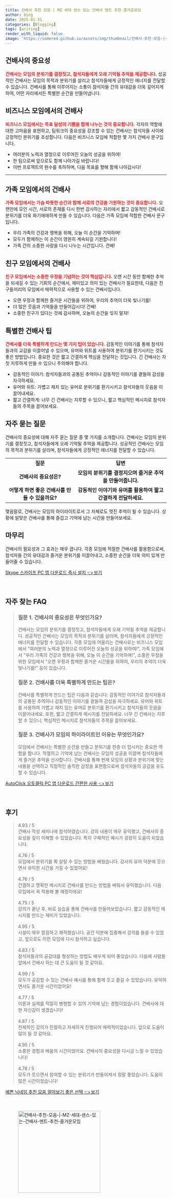 ```yaml
---
title: 건배사 추천 모음 | MZ 세대 센스 있는 건배사 멘트 추천 즐거운모임
author: bing
date: 2025-01-31
categories: [Blogging]
tags: [writing]
render_with_liquid: false
image: 'https://somered.github.io/assets/img/thumbnail/건배사-추천-모음-|-MZ-세대-센스-있는-건배사-멘트-추천-즐거운모임.webp'
---
```



<h2 id='건배사의_중요성'>건배사의 중요성</h2>

<p><b><span style="color: #ee2323;">건배사는 모임의 분위기를 결정짓고, 참석자들에게 오래 기억될 추억을 제공합니다.</span></b> 성공적인 건배사는 모임의 목적과 분위기를 살리고 참석자들에게 긍정적인 에너지를 전달할 수 있습니다. 건배사를 통해 이루어지는 소통이 참석자들 간의 유대감을 더욱 깊어지게 하여, 어떤 자리에서든 특별한 순간을 만들어냅니다.</p>

<h2 id='비즈니스_모임에서의_건배사'>비즈니스 모임에서의 건배사</h2>

<p><b><span style="color: #ee2323;">비즈니스 모임에서는 목표 달성의 기쁨을 함께 나누는 것이 중요합니다.</span></b> 각자의 역할에 대한 고마움을 표현하고, 팀워크의 중요성을 강조할 수 있는 건배사는 참석자들 사이에 긍정적인 분위기를 조성합니다. 다음은 비즈니스 모임에 적합한 몇 가지 건배사 문구입니다.</p>

<ul>
    <li>여러분의 노력과 열정으로 이루어진 오늘의 성공을 위하여!</li>
    <li>한 팀으로써 앞으로도 함께 나아가길 바랍니다!</li>
    <li>이번 프로젝트의 완수를 축하하며, 다음 목표를 향해 함께 나아갑시다!</li>
</ul>

<hr />

<h2 id='가족_모임에서의_건배사'>가족 모임에서의 건배사</h2>

<p><b><span style="color: #ee2323;">가족 모임에서는 가슴 따뜻한 순간과 함께 서로의 건강을 기원하는 것이 중요합니다.</span></b> 오랜만에 모인 시간, 서로의 존재를 다시 한번 감사하는 자리에서 짧고 감동적인 건배사로 분위기를 더욱 화기애애하게 만들 수 있습니다. 다음은 가족 모임에 적합한 건배사 문구입니다.</p>

<ul>
    <li>우리 가족의 건강과 행복을 위해, 오늘 이 순간을 기억하며!</li>
    <li>모두가 함께하는 이 순간이 영원히 계속되길 기원합니다!</li>
    <li>가족 간의 소중한 사랑을 다시 나누는 시간입니다. 건배!</li>
</ul>

<h2 id='친구_모임에서의_건배사'>친구 모임에서의 건배사</h2>

<p><b><span style="color: #ee2323;">친구 모임에서는 소중한 우정을 기념하는 것이 핵심입니다.</span></b> 오랜 시간 동안 함께한 추억을 되새길 수 있는 기회의 순간에서, 재미있고 의미 있는 건배사가 필요한데, 다음은 친구들끼리의 모임에서 매력적으로 사용할 수 있는 건배사입니다.</p>

<ul>
    <li>오랜 우정과 함께한 즐거운 시간들을 위하여, 우리의 추억이 더욱 빛나기를!</li>
    <li>더 많은 웃음과 기억들을 만들어갑시다! 건배!</li>
    <li>소중한 친구가 있다는 것에 감사하며, 오늘의 순간을 잊지 말자!</li>
</ul>

<h2 id='특별한_건배사_팁'>특별한 건배사 팁</h2>

<p><b><span style="color: #ee2323;">건배사를 더욱 특별하게 만드는 몇 가지 팁이 있습니다.</span></b> 감동적인 이야기를 통해 참석자들과의 교감을 이끌어낼 수 있으며, 유머와 위트를 사용하여 분위기를 환기시키는 것도 좋은 방법입니다. 중요한 것은 짧고 간결하게 핵심을 전달하는 것입니다. 긴 건배사는 자칫 지루하게 만들 수 있으니 주의해야 합니다.</p>

<ul>
    <li>감동적인 이야기: 참석자들과의 공통된 추억이나 감동적인 이야기를 곁들여 감성을 자극하세요.</li>
    <li>유머와 위트: 가볍고 재치 있는 유머로 분위기를 환기시키고 참석자들의 웃음을 이끌어내세요.</li>
    <li>짧고 간결하게: 너무 긴 건배사는 지루할 수 있으니, 짧고 핵심적인 메시지로 참석자들의 주목을 끌어보세요.</li>
</ul>

<h2 id='자주_묻는_질문'>자주 묻는 질문</h2>

<p>건배사의 중요성에 대해 자주 묻는 질문 중 몇 가지를 소개합니다. 건배사는 모임의 분위기를 결정짓고, 참석자들에게 오래 기억될 추억을 제공합니다. 성공적인 건배사는 모임의 목적과 분위기를 살리며, 참석자들에게 긍정적인 에너지를 전달할 수 있습니다.</p>

<table>
    <tr>
        <td style="text-align: center; height: 17px;"><b>질문</b></td>
        <td style="text-align: center; height: 17px;"><b>답변</b></td>
    </tr>
    <tr>
        <td style="text-align: center; height: 17px;"><b>건배사의 중요성은?</b></td>
        <td style="text-align: center; height: 17px;"><b>모임의 분위기를 결정지으며 즐거운 추억을 만들어줍니다.</b></td>
    </tr>
    <tr>
        <td style="text-align: center; height: 17px;"><b>어떻게 하면 좋은 건배사를 만들 수 있을까요?</b></td>
        <td style="text-align: center; height: 17px;"><b>감동적인 이야기와 유머를 활용하여 짧고 간결하게 전달하세요.</b></td>
    </tr>
</table>

<p>맺음말로, 건배사는 모임의 하이라이트로서 그 자체로도 멋진 추억이 될 수 있습니다. 상황에 알맞은 건배사를 통해 즐겁고 기억에 남는 시간을 만들어보세요.</p>

<h2 id='마무리'>마무리</h2>

<p>건배사의 필요성과 그 효과는 매우 큽니다. 각종 모임에 적절한 건배사를 활용함으로써, 참석자들 간의 유대감과 즐거운 분위기를 이끌어내고, 소중한 순간을 더욱 의미 있게 만들어줄 수 있습니다.</p>


<p><a class="click-button" title="Skype 스카이프 PC 앱 다운로드 즉시 설치" href="https://somered.github.io/posts/Skype-%EC%8A%A4%EC%B9%B4%EC%9D%B4%ED%94%84-PC-%EC%95%B1-%EB%8B%A4%EC%9A%B4%EB%A1%9C%EB%93%9C-%EC%A6%89%EC%8B%9C-%EC%84%A4%EC%B9%98/" rel="dofollow">Skype 스카이프 PC 앱 다운로드 즉시 설치 👈 보기</a></p><br>
<h2 id='자주_찾는_FAQ'>자주 찾는 FAQ</h2>
<div itemscope="" itemtype="https://schema.org/FAQPage"> 
<blockquote> 
<div itemscope="" itemprop="mainEntity" itemtype="https://schema.org/Question"> 
<h3 itemprop="name">질문 1. 건배사의 중요성은 무엇인가요?</h3> 
<div itemscope="" itemprop="acceptedAnswer" itemtype="https://schema.org/Answer"> 
<span itemprop="text"> 
<p>건배사는 모임의 분위기를 결정짓고, 참석자들에게 오래 기억될 추억을 제공합니다. 성공적인 건배사는 모임의 목적과 분위기를 살리며, 참석자들에게 긍정적인 에너지를 전달할 수 있습니다. 각종 모임에 어울리는 건배사로는 비즈니스 모임에서 "여러분의 노력과 열정으로 이루어진 오늘의 성공을 위하여!", 가족 모임에서 "우리 가족의 건강과 행복을 위해, 오늘 이 순간을 기억하며!", 소중한 우정을 위한 모임에서 "오랜 우정과 함께한 즐거운 시간들을 위하여, 우리의 추억이 더욱 빛나기를!" 등이 있습니다.</p> 
</span> 
</div> 
</div> 
<div itemscope="" itemprop="mainEntity" itemtype="https://schema.org/Question"> 
<h3 itemprop="name">질문 2. 건배사를 더욱 특별하게 만드는 팁은?</h3> 
<div itemscope="" itemprop="acceptedAnswer" itemtype="https://schema.org/Answer"> 
<span itemprop="text"> 
<p>건배사를 특별하게 만드는 팁은 다음과 같습니다: 감동적인 이야기로 참석자들과의 공통된 추억이나 감동적인 이야기를 곁들여 감성을 자극하세요. 유머와 위트를 사용하여 가볍고 재치 있는 유머로 분위기를 환기시키고 참석자들의 웃음을 이끌어내세요. 또한, 짧고 간결하게 메시지를 전달하세요. 너무 긴 건배사는 지루할 수 있으니, 핵심적인 메시지로 참석자들의 주목을 끌어보세요.</p> 
</span> 
</div> 
</div> 
<div itemscope="" itemprop="mainEntity" itemtype="https://schema.org/Question"> 
<h3 itemprop="name">질문 3. 건배사가 모임의 하이라이트인 이유는 무엇인가요?</h3> 
<div itemscope="" itemprop="acceptedAnswer" itemtype="https://schema.org/Answer"> 
<span itemprop="text"> 
<p>모임에서 건배사는 특별한 순간을 만들고 분위기를 한층 더 업시키는 중요한 역할을 합니다. 적절하고 기억에 남는 건배사는 모임의 성공을 이끌며 참석자들에게 즐거운 추억을 선사합니다. 건배사를 통해 현재 모임의 상황과 분위기에 맞는 내용을 선택하고 직접적인 솔직한 감정을 표현함으로써 참석자들의 공감을 유도할 수 있습니다.</p> 
</span> 
</div> 
</div> 
</blockquote> 
</div>
<p><a class="click-button" title="AutoClick 오토클릭 PC 앱 다운로드 간편한 사용" href="https://somered.github.io/posts/AutoClick-%EC%98%A4%ED%86%A0%ED%81%B4%EB%A6%AD-PC-%EC%95%B1-%EB%8B%A4%EC%9A%B4%EB%A1%9C%EB%93%9C-%EA%B0%84%ED%8E%B8%ED%95%9C-%EC%82%AC%EC%9A%A9/" rel="dofollow">AutoClick 오토클릭 PC 앱 다운로드 간편한 사용 👈 보기</a></p><br>
<h2 id='후기'>후기</h2>
<div itemscope itemtype="https://schema.org/Product">
  <blockquote>
  <div itemprop="review" itemscope itemtype="https://schema.org/Review">
      <div itemprop="reviewRating" itemscope itemtype="https://schema.org/Rating"> <span itemprop="ratingValue">4.93</span> / <span itemprop="bestRating">5</span> </div>
      <span itemprop="reviewBody">건배사 작성 세미나에 참석하였습니다. 강의 내용이 매우 유익했고, 건배사의 중요성을 깊이 이해할 수 있었습니다. 특히 구체적인 예시가 굉장히 도움이 되었습니다.</span>
  </div>
  <br>
  <div itemprop="review" itemscope itemtype="https://schema.org/Review">
      <div itemprop="reviewRating" itemscope itemtype="https://schema.org/Rating"> <span itemprop="ratingValue">4.76</span> / <span itemprop="bestRating">5</span> </div>
      <span itemprop="reviewBody">모임에서 분위기를 확 살릴 수 있는 방법을 배웠습니다. 강사의 유머 덕분에 웃으면서 유익한 시간을 가질 수 있었어요!</span>
  </div>
  <br>
  <div itemprop="review" itemscope itemtype="https://schema.org/Review">
      <div itemprop="reviewRating" itemscope itemtype="https://schema.org/Rating"> <span itemprop="ratingValue">4.76</span> / <span itemprop="bestRating">5</span> </div>
      <span itemprop="reviewBody">간결하고 명확한 메시지로 건배사를 만드는 방법을 배워서 유익했습니다. 다음 모임에서 꼭 적용해 볼 예정이에요!</span>
  </div>
  <br>
  <div itemprop="review" itemscope itemtype="https://schema.org/Review">
      <div itemprop="reviewRating" itemscope itemtype="https://schema.org/Rating"> <span itemprop="ratingValue">4.75</span> / <span itemprop="bestRating">5</span> </div>
      <span itemprop="reviewBody">강의가 끝난 후, 바로 실습을 통해 건배사를 만들어보았습니다. 짧고 감동적인 메시지를 만드는 재미가 있었습니다.</span>
  </div>
  <br>
  <div itemprop="review" itemscope itemtype="https://schema.org/Review">
      <div itemprop="reviewRating" itemscope itemtype="https://schema.org/Rating"> <span itemprop="ratingValue">4.95</span> / <span itemprop="bestRating">5</span> </div>
      <span itemprop="reviewBody">시설이 매우 깔끔하고 쾌적했습니다. 공간 덕분에 집중해서 강의를 들을 수 있었고, 앞으로도 이런 모임에 다시 참석하고 싶습니다.</span>
  </div>
  <br>
  <div itemprop="review" itemscope itemtype="https://schema.org/Review">
      <div itemprop="reviewRating" itemscope itemtype="https://schema.org/Rating"> <span itemprop="ratingValue">4.83</span> / <span itemprop="bestRating">5</span> </div>
      <span itemprop="reviewBody">참석자들과의 공감대를 형성하는 방법도 배우게 되어 좋았습니다. 다음에 사람들 앞에서 건배사 하는 데 큰 도움이 될 것 같아요.</span>
  </div>
  <br>
  <div itemprop="review" itemscope itemtype="https://schema.org/Review">
      <div itemprop="reviewRating" itemscope itemtype="https://schema.org/Rating"> <span itemprop="ratingValue">4.99</span> / <span itemprop="bestRating">5</span> </div>
      <span itemprop="reviewBody">모두가 공감할 수 있는 건배사 예시를 통해 함께 웃고 즐길 수 있었습니다. 유익하면서도 즐거운 시간이었어요!</span>
  </div>
  <br>
  <div itemprop="review" itemscope itemtype="https://schema.org/Review">
      <div itemprop="reviewRating" itemscope itemtype="https://schema.org/Rating"> <span itemprop="ratingValue">4.77</span> / <span itemprop="bestRating">5</span> </div>
      <span itemprop="reviewBody">이론과 실제를 적절히 병행할 수 있어 기억에 남는 경험이었습니다. 건배사에 대한 자신감이 생겼습니다!</span>
  </div>
  <br>
  <div itemprop="review" itemscope itemtype="https://schema.org/Review">
      <div itemprop="reviewRating" itemscope itemtype="https://schema.org/Rating"> <span itemprop="ratingValue">4.87</span> / <span itemprop="bestRating">5</span> </div>
      <span itemprop="reviewBody">전체적인 강의가 친절하고 자세하게 진행되어 매력적이었습니다. 앞으로 도움이 많이 될 것 같아요.</span>
  </div>
  <br>
  <div itemprop="review" itemscope itemtype="https://schema.org/Review">
      <div itemprop="reviewRating" itemscope itemtype="https://schema.org/Rating"> <span itemprop="ratingValue">4.95</span> / <span itemprop="bestRating">5</span> </div>
      <span itemprop="reviewBody">소중한 경험과 배움의 시간이었어요. 건배사의 중요성을 다시금 느낄 수 있었습니다!</span>
  </div>
  <br>
  <div itemprop="review" itemscope itemtype="https://schema.org/Review">
      <div itemprop="reviewRating" itemscope itemtype="https://schema.org/Rating"> <span itemprop="ratingValue">4.78</span> / <span itemprop="bestRating">5</span> </div>
      <span itemprop="reviewBody">모두가 웃으면서 참여할 수 있는 분위기가 만들어져서 정말 좋았습니다. 도움이 많은 시간이었습니다!</span>
  </div>
  </blockquote>
</div>
<p><a class="click-button" title="예쁜 닉네임 추천 모음 알아보기 좋은 선택" href="https://somered.github.io/posts/%EC%98%88%EC%81%9C-%EB%8B%89%EB%84%A4%EC%9E%84-%EC%B6%94%EC%B2%9C-%EB%AA%A8%EC%9D%8C-%EC%95%8C%EC%95%84%EB%B3%B4%EA%B8%B0-%EC%A2%8B%EC%9D%80-%EC%84%A0%ED%83%9D/" rel="dofollow">예쁜 닉네임 추천 모음 알아보기 좋은 선택 👈 보기</a></p><br>
<figure class="image"><img src="https://somered.github.io/assets/img/thumbnail/건배사-추천-모음-|-MZ-세대-센스-있는-건배사-멘트-추천-즐거운모임.webp" alt="건배사-추천-모음-|-MZ-세대-센스-있는-건배사-멘트-추천-즐거운모임" width="256" height="256"></figure>